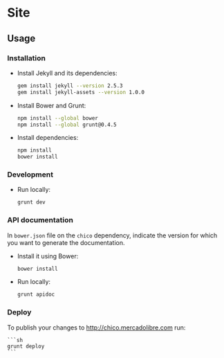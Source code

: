 # Site

## Usage

### Installation

- Install Jekyll and its dependencies:

    ```sh
    gem install jekyll --version 2.5.3
    gem install jekyll-assets --version 1.0.0
    ```

- Install Bower and Grunt:

    ```sh
    npm install --global bower
    npm install --global grunt@0.4.5
    ```

- Install dependencies:

    ```sh
    npm install
    bower install
    ```

### Development

- Run locally:

    ```sh
    grunt dev
    ```

### API documentation

In `bower.json` file on the `chico` dependency, indicate the version for which
you want to generate the documentation.

- Install it using Bower:

    ```sh
    bower install
    ```

- Run locally:

    ```sh
    grunt apidoc
    ```

### Deploy

To publish your changes to http://chico.mercadolibre.com run:

    ```sh
    grunt deploy
    ```
